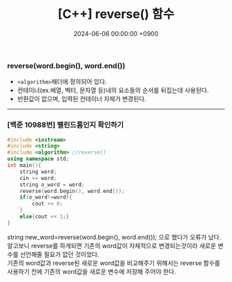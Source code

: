﻿---
layout: post
title:  "[C++] reverse() 함수"
date:   "2024-06-06 00:00:00 +0900"
#last_modified_at: "2024-05-03 00:00:00 +0900"
categories: ["C++"]
tags: ["cpp"]
---

### reverse(word.begin(), word.end())
- `<algorithm>`헤더에 정의되어 있다.
- 컨테이너(ex.배열, 벡터, 문자열 등)내의 요소들의 순서를 뒤집는데 사용된다.
- 반환값이 없으며, 입력된 컨테이너 자체가 변경된다.

---

### [백준 10988번] 팰린드롬인지 확인하기
```c++
#include <iostream>
#include <string>
#include <algorithm> //reverse()
using namespace std;
int main(){
    string word;
    cin >> word;
    string o_word = word;
    reverse(word.begin(), word.end());
    if(o_word!=word){
        cout << 0;
    }
    else{cout << 1;}
}
```
string new_word=reverse(word.begin(), word.end()); 으로 했다가 오류가 났다.
<br/>알고보니 reverse를 하게되면 기존의 word값이 자체적으로 변경되는것이라 새로운 변수를 선언해줄 필요가 없던 것이었다.
<br/>기존의 word값과 reverse된 새로운 word값을 비교해주기 위해서는 reverse 함수를 사용하기 전에 기존의 word값을 새로운 변수에 저장해 주어야 한다. 
